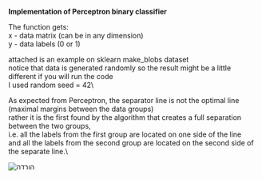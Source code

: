 **Implementation of Perceptron binary classifier**

The function gets:\
x - data matrix (can be in any dimension)\
y - data labels (0 or 1)

attached is an example on sklearn make_blobs dataset\
notice that data is generated  randomly so the result might be a little different if you will run the code\
I used random seed = 42\

As expected from Perceptron, the separator line is not the optimal line (maximal margins between the data groups)\
rather it is the first found by the algorithm that creates a full separation between the two groups,\
i.e. all the labels from the first group are located on one side of the line\
and all the labels from the second group are located on the second side of the separate line.\

![הורדה](https://user-images.githubusercontent.com/53649764/76687583-e9c84880-662d-11ea-9ecd-e4c76ff91706.png)
 

